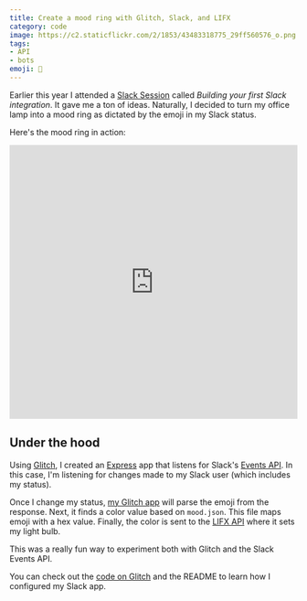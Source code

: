 ```yaml
---
title: Create a mood ring with Glitch, Slack, and LIFX
category: code
image: https://c2.staticflickr.com/2/1853/43483318775_29ff560576_o.png
tags:
- API
- bots
emoji: 🔮
---
```


Earlier this year I attended a [Slack Session](https://slackhq.com/join-us-for-slack-sessions) called *Building your first Slack integration*. It gave me a ton of ideas. Naturally, I decided to turn my office lamp into a mood ring as dictated by the emoji in my Slack status.

Here's the mood ring in action:

<iframe src="https://player.vimeo.com/video/287725439?color=f6f6f6&title=0&byline=0&portrait=0" width="852" height="479" style="max-width: 100%" frameborder="0" webkitallowfullscreen mozallowfullscreen allowfullscreen></iframe>

## Under the hood

Using [Glitch](https://glitch.com/), I created an [Express](https://expressjs.com/) app that listens for Slack's [Events API](https://api.slack.com/events-api). In this case, I'm listening for changes made to my Slack user (which includes my status).

Once I change my status, [my Glitch app](https://glitch.com/~mood-ring-light) will parse the emoji from the response. Next, it finds a color value based on `mood.json`. This file maps emoji with a hex value. Finally, the color is sent to the [LIFX API](https://api.developer.lifx.com/) where it sets my light bulb.

This was a really fun way to experiment both with Glitch and the Slack Events API.

You can check out the [code on Glitch](https://glitch.com/~mood-ring-light) and the README to learn how I configured my Slack app.
